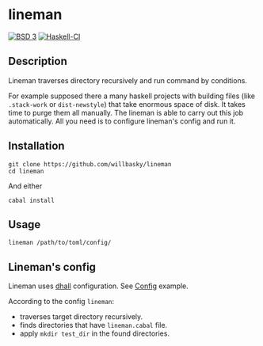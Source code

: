# lineman

[![BSD 3](https://img.shields.io/badge/license-BSD3-blue.svg)](LICENSE)
[![Haskell-CI](https://github.com/willbasky/lineman/actions/workflows/haskell-ci.yml/badge.svg?branch=master)](https://github.com/willbasky/lineman/actions/workflows/haskell-ci.yml)

## Description

Lineman traverses directory recursively and run command by conditions.

For example supposed there a many haskell projects with building files (like `.stack-work` or `dist-newstyle`) that take enormous space of disk. It takes time to purge them all manually. The lineman is able to carry out this job automatically. All you need is to configure lineman's config and run it.

## Installation

    git clone https://github.com/willbasky/lineman
    cd lineman

And either

    cabal install

## Usage

    lineman /path/to/toml/config/

## Lineman's config

Lineman uses [dhall](https://dhall-lang.org) configuration. See [Config](./lineman.dhall) example.

According to the config `lineman`:
- traverses target directory recursively. 
- finds directories that have `lineman.cabal` file.
- apply `mkdir test_dir` in the found directories.

